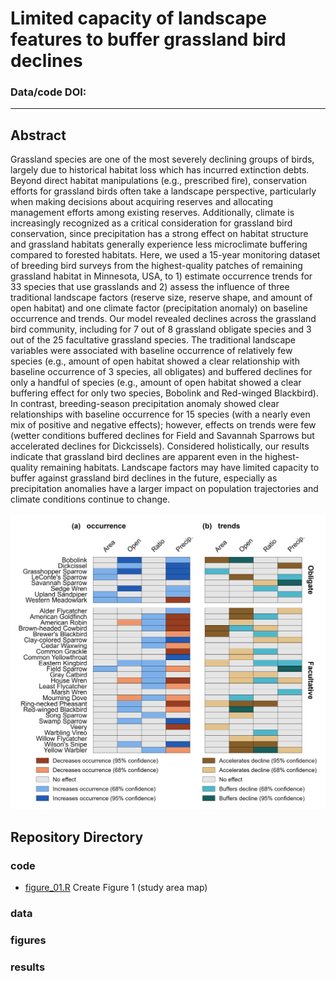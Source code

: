 # Limited capacity of landscape features to buffer grassland bird declines

### Data/code DOI:
__________________________________________________________________________________________________________________________________________

## Abstract
Grassland species are one of the most severely declining groups of birds, largely due to historical habitat loss which has incurred extinction debts. Beyond direct habitat manipulations (e.g., prescribed fire), conservation efforts for grassland birds often take a landscape perspective, particularly when making decisions about acquiring reserves and allocating management efforts among existing reserves. Additionally, climate is increasingly recognized as a critical consideration for grassland bird conservation, since precipitation has a strong effect on habitat structure and grassland habitats generally experience less microclimate buffering compared to forested habitats. Here, we used a 15-year monitoring dataset of breeding bird surveys from the highest-quality patches of remaining grassland habitat in Minnesota, USA, to 1) estimate occurrence trends for 33 species that use grasslands and 2) assess the influence of three traditional landscape factors (reserve size, reserve shape, and amount of open habitat) and one climate factor (precipitation anomaly) on baseline occurrence and trends. Our model revealed declines across the grassland bird community, including for 7 out of 8 grassland obligate species and 3 out of the 25 facultative grassland species. The traditional landscape variables were associated with baseline occurrence of relatively few species (e.g., amount of open habitat showed a clear relationship with baseline occurrence of 3 species, all obligates) and buffered declines for only a handful of species (e.g., amount of open habitat showed a clear buffering effect for only two species, Bobolink and Red-winged Blackbird). In contrast, breeding-season precipitation anomaly showed clear relationships with baseline occurrence for 15 species (with a nearly even mix of positive and negative effects); however, effects on trends were few (wetter conditions buffered declines for Field and Savannah Sparrows but accelerated declines for Dickcissels). Considered holistically, our results indicate that grassland bird declines are apparent even in the highest-quality remaining habitats. Landscape factors may have limited capacity to buffer against grassland bird declines in the future, especially as precipitation anomalies have a larger impact on population trajectories and climate conditions continue to change. 
 $~~~~~~~~~~~~~~~~~~~~~~~~~~~~~~~~~~~~~~~~~~~~~~~~~~~~~~~~~~~~~~~~~~~~~~~~~~~~~~~~~~$ <img src="https://github.com/n-a-gilbert/prairie_birds/blob/main/figures/figure_04.png" width="600" />
 
## Repository Directory

### code
 * [figure_01.R](./code/figure_01.R) Create Figure 1 (study area map)
### data
### figures
### results
